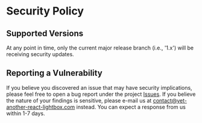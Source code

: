 # Security Policy

## Supported Versions

At any point in time, only the current major release branch (i.e., '1.x') will
be receiving security updates.

## Reporting a Vulnerability

If you believe you discovered an issue that may have security implications,
please feel free to open a bug report under the project
[Issues](https://github.com/igordanchenko/yet-another-react-lightbox/issues). If
you believe the nature of your findings is sensitive, please e-mail us at
contact@yet-another-react-lightbox.com instead. You can expect a response from
us within 1-7 days.

